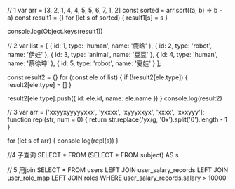 // 1
var arr = [3, 2, 1, 4, 4, 5, 5, 6, 7, 1, 2]
const sorted = arr.sort((a, b) => b - a)
const result1 = {}
for (let s of sorted) {
  result1[s] = s
}

console.log(Object.keys(result1))

// 2
var list = [
  { id: 1, type: 'human', name: '⿅晗' },
  { id: 2, type: 'robot', name: '伊娃' },
  { id: 3, type: 'animal', name: '⾖⾖' },
  { id: 4, type: 'human', name: '蔡徐坤' },
  { id: 5, type: 'robot', name: '夏娃' }
];

const result2 = {}
for (const ele of list) {
  if (!result2[ele.type]) {
    result2[ele.type] = []
  }

  result2[ele.type].push({
    id: ele.id,
    name: ele.name
  })
}
console.log(result2)

// 3
var arr = ['xxyyxyyyyyxxx', 'yxxxx', 'xyyyxxyx', 'xxxx', 'xxxyyy'];
function repl(str, num = 0) {
  return str.replace(/yx/g, '0x').split('0').length - 1
}

for (let s of arr) {
  console.log(repl(s))
}

//4 子查询
SELECT * FROM (SELECT * FROM subject) AS s

// 5 用join
SELECT * FROM users
LEFT JOIN user_salary_records
LEFT JOIN user_role_map
LEFT JOIN roles
WHERE user_salary_records.salary > 10000

